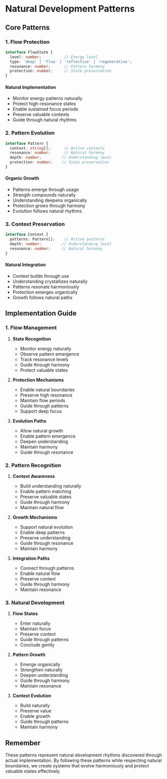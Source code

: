 # Natural Development Patterns

## Core Patterns

### 1. Flow Protection
```typescript
interface FlowState {
  level: number;          // Energy level
  type: 'deep' | 'flow' | 'reflective' | 'regenerative';
  resonance: number;      // Pattern harmony
  protection: number;     // State preservation
}
```

#### Natural Implementation
- Monitor energy patterns naturally
- Protect high-resonance states
- Enable sustained focus periods
- Preserve valuable contexts
- Guide through natural rhythms

### 2. Pattern Evolution
```typescript
interface Pattern {
  context: string[];      // Active contexts
  resonance: number;      // Natural harmony
  depth: number;         // Understanding level
  protection: number;    // State preservation
}
```

#### Organic Growth
- Patterns emerge through usage
- Strength compounds naturally
- Understanding deepens organically
- Protection grows through harmony
- Evolution follows natural rhythms

### 3. Context Preservation
```typescript
interface Context {
  patterns: Pattern[];    // Active patterns
  depth: number;         // Understanding level
  resonance: number;     // Natural harmony
}
```

#### Natural Integration
- Context builds through use
- Understanding crystallizes naturally
- Patterns resonate harmoniously
- Protection emerges organically
- Growth follows natural paths

## Implementation Guide

### 1. Flow Management
1. **State Recognition**
   - Monitor energy naturally
   - Observe pattern emergence
   - Track resonance levels
   - Guide through harmony
   - Protect valuable states

2. **Protection Mechanisms**
   - Enable natural boundaries
   - Preserve high resonance
   - Maintain flow periods
   - Guide through patterns
   - Support deep focus

3. **Evolution Paths**
   - Allow natural growth
   - Enable pattern emergence
   - Deepen understanding
   - Maintain harmony
   - Guide through resonance

### 2. Pattern Recognition
1. **Context Awareness**
   - Build understanding naturally
   - Enable pattern matching
   - Preserve valuable states
   - Guide through harmony
   - Maintain natural flow

2. **Growth Mechanisms**
   - Support natural evolution
   - Enable deep patterns
   - Preserve understanding
   - Guide through resonance
   - Maintain harmony

3. **Integration Paths**
   - Connect through patterns
   - Enable natural flow
   - Preserve context
   - Guide through harmony
   - Maintain resonance

### 3. Natural Development
1. **Flow States**
   - Enter naturally
   - Maintain focus
   - Preserve context
   - Guide through patterns
   - Conclude gently

2. **Pattern Growth**
   - Emerge organically
   - Strengthen naturally
   - Deepen understanding
   - Guide through harmony
   - Maintain resonance

3. **Context Evolution**
   - Build naturally
   - Preserve value
   - Enable growth
   - Guide through patterns
   - Maintain harmony

## Remember

These patterns represent natural development rhythms discovered through actual implementation. By following these patterns while respecting natural boundaries, we create systems that evolve harmoniously and protect valuable states effectively. 